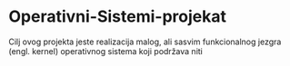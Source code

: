 # Operativni-Sistemi-projekat
Cilj ovog projekta jeste realizacija malog, ali sasvim funkcionalnog jezgra (engl. kernel) operativnog sistema koji podržava niti
